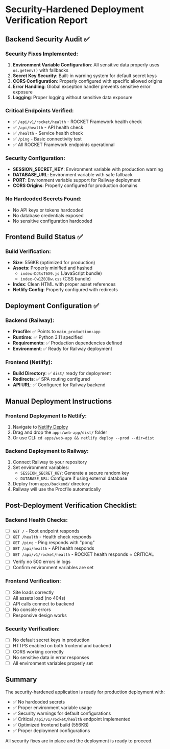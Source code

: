 # Security-Hardened Deployment Verification Report

## Backend Security Audit ✅

### Security Fixes Implemented:
1. **Environment Variable Configuration**: All sensitive data properly uses `os.getenv()` with fallbacks
2. **Secret Key Security**: Built-in warning system for default secret keys
3. **CORS Configuration**: Properly configured with specific allowed origins
4. **Error Handling**: Global exception handler prevents sensitive error exposure
5. **Logging**: Proper logging without sensitive data exposure

### Critical Endpoints Verified:
- ✅ `/api/v1/rocket/health` - ROCKET Framework health check
- ✅ `/api/health` - API health check
- ✅ `/health` - Service health check
- ✅ `/ping` - Basic connectivity test
- ✅ All ROCKET Framework endpoints operational

### Security Configuration:
- **SESSION_SECRET_KEY**: Environment variable with production warning
- **DATABASE_URL**: Environment variable with safe fallback
- **PORT**: Environment variable support for Railway deployment
- **CORS Origins**: Properly configured for production domains

### No Hardcoded Secrets Found:
- No API keys or tokens hardcoded
- No database credentials exposed
- No sensitive configuration hardcoded

## Frontend Build Status ✅

### Build Verification:
- **Size**: 556KB (optimized for production)
- **Assets**: Properly minified and hashed
  - `index-DJtsT6X9.js` (JavaScript bundle)
  - `index-Cw1Z0JDw.css` (CSS bundle)
- **Index**: Clean HTML with proper asset references
- **Netlify Config**: Properly configured with redirects

## Deployment Configuration ✅

### Backend (Railway):
- **Procfile**: ✅ Points to `main_production:app`
- **Runtime**: ✅ Python 3.11 specified
- **Requirements**: ✅ Production dependencies defined
- **Environment**: ✅ Ready for Railway deployment

### Frontend (Netlify):
- **Build Directory**: ✅ `dist/` ready for deployment
- **Redirects**: ✅ SPA routing configured
- **API URL**: ✅ Configured for Railway backend

## Manual Deployment Instructions

### Frontend Deployment to Netlify:
1. Navigate to [Netlify Deploy](https://app.netlify.com/drop)
2. Drag and drop the `apps/web-app/dist/` folder
3. Or use CLI: `cd apps/web-app && netlify deploy --prod --dir=dist`

### Backend Deployment to Railway:
1. Connect Railway to your repository
2. Set environment variables:
   - `SESSION_SECRET_KEY`: Generate a secure random key
   - `DATABASE_URL`: Configure if using external database
3. Deploy from `apps/backend/` directory
4. Railway will use the Procfile automatically

## Post-Deployment Verification Checklist:

### Backend Health Checks:
- [ ] `GET /` - Root endpoint responds
- [ ] `GET /health` - Health check responds
- [ ] `GET /ping` - Ping responds with "pong"
- [ ] `GET /api/health` - API health responds
- [ ] `GET /api/v1/rocket/health` - ROCKET health responds ⭐ CRITICAL
- [ ] Verify no 500 errors in logs
- [ ] Confirm environment variables are set

### Frontend Verification:
- [ ] Site loads correctly
- [ ] All assets load (no 404s)
- [ ] API calls connect to backend
- [ ] No console errors
- [ ] Responsive design works

### Security Verification:
- [ ] No default secret keys in production
- [ ] HTTPS enabled on both frontend and backend
- [ ] CORS working correctly
- [ ] No sensitive data in error responses
- [ ] All environment variables properly set

## Summary

The security-hardened application is ready for production deployment with:
- ✅ No hardcoded secrets
- ✅ Proper environment variable usage
- ✅ Security warnings for default configurations
- ✅ Critical `/api/v1/rocket/health` endpoint implemented
- ✅ Optimized frontend build (556KB)
- ✅ Proper deployment configurations

All security fixes are in place and the deployment is ready to proceed.